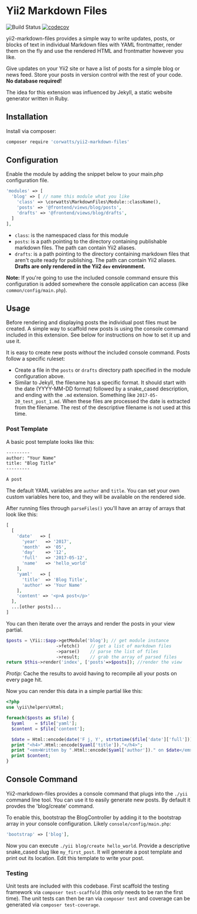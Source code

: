 # Yii2 Markdown Files

![Build Status](https://github.com/corwatts/yii2-markdown-files/actions/workflows/actions.yml/badge.svg)
[![codecov](https://codecov.io/gh/CorWatts/yii2-markdown-files/branch/master/graph/badge.svg)](https://codecov.io/gh/CorWatts/yii2-markdown-files)

yii2-markdown-files provides a simple way to write updates, posts, or blocks of text in individual Markdown files with YAML frontmatter, render them on the fly and use the rendered HTML and frontmatter however you like.

Give updates on your Yii2 site or have a list of posts for a simple blog or news feed. Store your posts in version control with the rest of your code. **No database required!**

The idea for this extension was influenced by Jekyll, a static website generator written in Ruby.

## Installation
Install via composer:  
```bash
composer require 'corwatts/yii2-markdown-files'
```

## Configuration
Enable the module by adding the snippet below to your main.php configuration file. 

```php
'modules' => [
  'blog' => [ // name this module what you like
    'class' => \corwatts\MarkdownFiles\Module::className(),
    'posts' => '@frontend/views/blog/posts',
    'drafts' => '@frontend/views/blog/drafts',
  ]
],
```
- `class`: is the namespaced class for this module  
- `posts`: is a path pointing to the directory containing publishable markdown files. The path can contain Yii2 aliases.  
- `drafts`: is a path pointing to the directory containing markdown files that aren't quite ready for publishing. The path can contain Yii2 aliases. **Drafts are only rendered in the Yii2 `dev` environment.**

**Note:** If you're going to use the included console command ensure this configuration is added somewhere the console application can access (like `common/config/main.php`).

## Usage
Before rendering and displaying posts the individual post files must be created. A simple way to scaffold new posts is using the console command included in this extension. See below for instructions on how to set it up and use it.

It is easy to create new posts _without_ the included console command. Posts follow a specific ruleset:  

- Create a file in the `posts` or `drafts` directory path specified in the module configuration above.  
-  Similar to Jekyll, the filename has a specific format. It should start with the date (YYYY-MM-DD format) followed by a snake_cased description, and ending with the `.md` extension. Something like `2017-05-20_test_post_1.md`. When these files are processed the date is extracted from the filename. The rest of the descriptive filename is not used at this time.

### Post Template
A basic post template looks like this:

```markdown
---------
author: "Your Name"
title: "Blog Title"
---------

A post
```

The default YAML variables are `author` and `title`. You can set your own custom variables here too, and they will be available on the rendered side.

After running files through `parseFiles()` you'll have an array of arrays that look like this:

```php
[
  [
    'date'   => [
      'year'   => '2017',
      'month'  => '05',
      'day'    => '12',
      'full'   => '2017-05-12',
      'name'   => 'hello_world'
    ],
    'yaml'   => [
      'title'  => 'Blog Title',
      'author' => 'Your Name'
    ],
    'content' => '<p>A post</p>'
  ],
  ...[other posts]...
]
```

You can then iterate over the arrays and render the posts in your view partial.

```php
$posts = \Yii::$app->getModule('blog'); // get module instance
                   ->fetch()    // get a list of markdown files
                   ->parse()    // parse the list of files
                   ->result;    // grab the array of parsed files
return $this->render('index', ['posts'=>$posts]); //render the view
```

_Protip:_ Cache the results to avoid having to recompile all your posts on every page
hit.

Now you can render this data in a simple partial like this:

```php
<?php
use \yii\helpers\Html;

foreach($posts as $file) {
  $yaml    = $file['yaml'];
  $content = $file['content'];

  $date = Html::encode(date('F j, Y', strtotime($file['date']['full'])));
  print "<h4>".Html::encode($yaml['title'])."</h4>";
  print "<em>Written by ".Html::encode($yaml['author'])." on $date</em>";
  print $content;
}
```


## Console Command
Yii2-markdown-files provides a console command that plugs into the `./yii` command line tool. You can use it to easily generate new posts. By default it provdes the 'blog/create' command.

To enable this, bootstrap the BlogController by adding it to the bootstrap array in your console configuration. Likely `console/config/main.php`:

```php
'bootstrap' => ['blog'],
```

Now you can execute `./yii blog/create hello_world`. Provide a descriptive snake_cased slug like `my_first_post`. It will generate a post template and print out its location. Edit this template to write your post.


### Testing
Unit tests are included with this codebase. First scaffold the testing framework via `composer test-scaffold` (this only needs to be ran the first time). The unit tests can then be ran via `composer test` and coverage can be generated via `composer test-coverage`.

